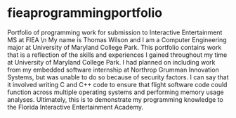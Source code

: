 # fieaprogrammingportfolio
Portfolio of programming work for submission to Interactive Entertainment MS at FIEA \\n
My name is Thomas Wilson and I am a Computer Engineering major at University of Maryland College Park. This portfolio contains work that is a reflection of the skills
and experiences I gained throughout my time at University of Maryland College Park. I had planned on including work from my embedded software internship at Northrop Grumman
Innovation Systems, but was unable to do so because of security factors. I can say that it involved writing C and C++ code to ensure that flight software code could 
function across multiple operating systems and performing memory usage analyses. Ultimately, this is to demonstrate my programming knowledge to the Florida
Interactive Entertainment Academy.
